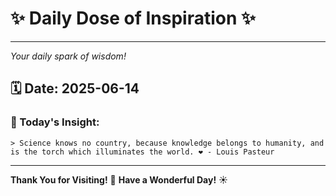 # ✨ Daily Dose of Inspiration ✨

--- 

_Your daily spark of wisdom!_

## 🗓️ Date: **2025-06-14**

### 💬 Today's Insight:
```
> Science knows no country, because knowledge belongs to humanity, and is the torch which illuminates the world. ❤️ - Louis Pasteur
```

--- 

**Thank You for Visiting!** 🙏
**Have a Wonderful Day!** ☀️
